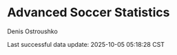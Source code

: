 # Advanced Soccer Statistics
Denis Ostroushko

<!-- gfm -->

Last successful data update: 2025-10-05 05:18:28 CST
